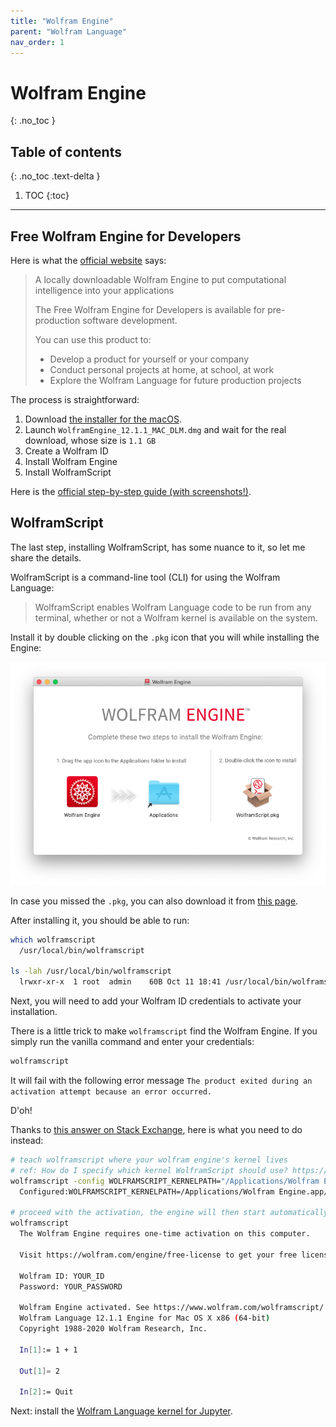 ```yaml
---
title: "Wolfram Engine"
parent: "Wolfram Language"
nav_order: 1
---
```


# Wolfram Engine
{: .no_toc }

## Table of contents
{: .no_toc .text-delta }

1. TOC
{:toc}

---

## Free Wolfram Engine for Developers

Here is what the [official website](https://www.wolfram.com/engine/) says:

> A locally downloadable Wolfram Engine to put computational intelligence into your applications
> 
> The Free Wolfram Engine for Developers is available for pre-production software development.
> 
> You can use this product to:
> 
> - Develop a product for yourself or your company
> - Conduct personal projects at home, at school, at work
> - Explore the Wolfram Language for future production projects

The process is straightforward:

1. Download [the installer for the macOS](https://www.wolfram.com/engine/).
2. Launch `WolframEngine_12.1.1_MAC_DLM.dmg` and wait for the real download, whose size is `1.1 GB`
3. Create a Wolfram ID
4. Install Wolfram Engine
5. Install WolframScript

Here is the [official step-by-step guide (with screenshots!)](https://support.wolfram.com/46070).

## WolframScript

The last step, installing WolframScript, has some nuance to it, so let me share the details.

WolframScript is a command-line tool (CLI) for using the Wolfram Language:

> WolframScript enables Wolfram Language code to be run from any terminal, whether or not a Wolfram kernel is available on the system.

Install it by double clicking on the `.pkg` icon that you will while installing the Engine:

![](wolframscript.png)

In case you missed the `.pkg`, you can also download it from [this page](https://account.wolfram.com/products/downloads/wolframscript).

After installing it, you should be able to run:

```sh
which wolframscript
  /usr/local/bin/wolframscript

ls -lah /usr/local/bin/wolframscript
  lrwxr-xr-x  1 root  admin    60B Oct 11 18:41 /usr/local/bin/wolframscript -> /Applications/WolframScript.app/Contents/MacOS/wolframscript
```

Next, you will need to add your Wolfram ID credentials to activate your installation. 

There is a little trick to make `wolframscript` find the Wolfram Engine. If you simply run the vanilla command and enter your credentials:

```sh
wolframscript
```

It will fail with the following error message `The product exited during an activation attempt because an error occurred.`

D'oh!

Thanks to [this answer on Stack Exchange](https://mathematica.stackexchange.com/questions/228783/cant-install-wolframscript), here is what you need to do instead:

```sh
# teach wolframscript where your wolfram engine's kernel lives
# ref: How do I specify which kernel WolframScript should use? https://support.wolfram.com/47243
wolframscript -config WOLFRAMSCRIPT_KERNELPATH="/Applications/Wolfram Engine.app/Contents/MacOS/WolframKernel"
  Configured:WOLFRAMSCRIPT_KERNELPATH=/Applications/Wolfram Engine.app/Contents/MacOS/WolframKernel

# proceed with the activation, the engine will then start automatically
wolframscript
  The Wolfram Engine requires one-time activation on this computer.

  Visit https://wolfram.com/engine/free-license to get your free license.

  Wolfram ID: YOUR_ID
  Password: YOUR_PASSWORD

  Wolfram Engine activated. See https://www.wolfram.com/wolframscript/ for more information.
  Wolfram Language 12.1.1 Engine for Mac OS X x86 (64-bit)
  Copyright 1988-2020 Wolfram Research, Inc.

  In[1]:= 1 + 1

  Out[1]= 2

  In[2]:= Quit
```

Next: install the [Wolfram Language kernel for Jupyter](wolfram-language-for-jupyter.html).